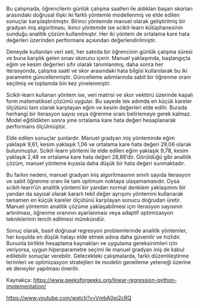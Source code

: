 Bu çalışmada, öğrencilerin günlük çalışma saatleri ile aldıkları başarı skorları arasındaki doğrusal ilişki iki farklı yöntemle modellenmiş ve elde edilen sonuçlar karşılaştırılmıştır. Birinci yöntemde manuel olarak geliştirilmiş bir gradyan iniş algoritması, ikinci yöntemde ise scikit-learn kütüphanesinin sunduğu analitik çözüm kullanılmıştır. Her iki yöntem de ortalama kare hata değerleri üzerinden performans açısından değerlendirilmiştir.

Deneyde kullanılan veri seti, her satırda bir öğrencinin günlük çalışma süresi ve buna karşılık gelen sınav skorunu içerir. Manuel yaklaşımda, başlangıçta eğim ve kesim değerleri sıfır olarak tanımlanmış; daha sonra her iterasyonda, çalışma saati ve skor arasındaki hata bilgisi kullanılarak bu iki parametre güncellenmiştir. Güncelleme adımlarında sabit bir öğrenme oranı seçilmiş ve toplamda bin kez yinelenmiştir.

Scikit-learn kullanan yöntem ise, veri matrisi ve skor vektörü üzerinde kapalı form matematiksel çözümü uygular. Bu sayede tek adımda en küçük kareler ölçütünü tam olarak karşılayan eğim ve kesim değerleri elde edilir. Burada herhangi bir iterasyon sayısı veya öğrenme oranı belirlemeye gerek kalmaz. Model eğitildikten sonra yine ortalama kare hata değeri hesaplanarak performans ölçülmüştür.

Elde edilen sonuçlar şunlardır. Manuel gradyan iniş yönteminde eğim yaklaşık 9,61, kesim yaklaşık 1,06 ve ortalama kare hata değeri 29,06 olarak bulunmuştur. Scikit-learn yöntemi ile elde edilen eğim yaklaşık 9,78, kesim yaklaşık 2,48 ve ortalama kare hata değeri 28,88’dir. Görüldüğü gibi analitik çözüm, manuel yönteme kıyasla daha düşük bir hata değeri sunmaktadır.

Bu farkın nedeni, manuel gradyan iniş algoritmasının sınırlı sayıda iterasyon ve sabit öğrenme oranı ile tam optimum noktaya ulaşamamasıdır. Oysa scikit-learn’ün analitik yöntemi bir yandan normal denklem yaklaşımını bir yandan da sayısal olarak kararlı tekil değer ayrışımı yöntemini kullanarak tamamen en küçük kareler ölçütünü karşılayan sonucu doğrudan üretir. Manuel yöntemin analitik çözüme yaklaşabilmesi için iterasyon sayısının artırılması, öğrenme oranının ayarlanması veya adaptif optimizasyon tekniklerinin tercih edilmesi mümkündür.

Sonuç olarak, basit doğrusal regresyon problemlerinde analitik yöntemler, her koşulda en düşük hatayı elde etmek adına daha güvenilir ve hızlıdır. Bununla birlikte hesaplama kaynakları ve uygulama gereksinimleri izin veriyorsa, uygun hiperparametre seçimi ile manuel gradyan iniş de kabul edilebilir sonuçlar verebilir. Gelecekteki çalışmalarda, farklı düzenlileştirme terimleri ve optimizasyon stratejileri ile modelin genelleme yeteneği üzerine ek deneyler yapılması önerilir.

Kaynakça: https://www.geeksforgeeks.org/linear-regression-python-implementation/ 

https://www.youtube.com/watch?v=VmbA0pi2cRQ
